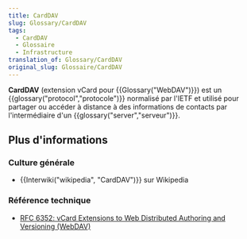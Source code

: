 ```yaml
---
title: CardDAV
slug: Glossary/CardDAV
tags:
  - CardDAV
  - Glossaire
  - Infrastructure
translation_of: Glossary/CardDAV
original_slug: Glossaire/CardDAV
---
```

**CardDAV** (extension vCard pour {{Glossary("WebDAV")}}) est un {{glossary("protocol","protocole")}} normalisé par l'IETF et utilisé pour partager ou accéder à distance à des informations de contacts par l'intermédiaire d'un {{glossary("server","serveur")}}.

## Plus d'informations

### Culture générale

- {{Interwiki("wikipedia", "CardDAV")}} sur Wikipedia

### Référence technique

- [RFC 6352: vCard Extensions to Web Distributed Authoring and Versioning (WebDAV)](http://tools.ietf.org/html/rfc6352)
